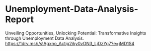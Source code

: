 # Unemployment-Data-Analysis-Report
Unveiling Opportunities, Unlocking Potential: Transformative Insights through Unemployment Data Analysis.
https://1drv.ms/i/s!Agxno_Actig2iky0vON3_LjDzYg7?e=jMD1S4

